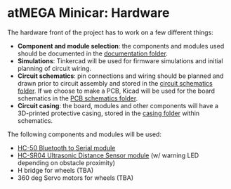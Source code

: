 # atMEGA Minicar: Hardware

The hardware front of the project has to work on a few different things:
- **Component and module selection**: the components and modules used should be documented in the [documentation folder](./documentation).
- **Simulations**: Tinkercad will be used for firmware simulations and initial planning of circuit wiring.
- **Circuit schematics**: pin connections and wiring should be planned and drawn prior to circuit assembly and stored in the [circuit schematics folder](./schematics/wiring). If we choose to make a PCB, Kicad will be used for the board schematics in the [PCB schematics folder](./schematics/PCB).
- **Circuit casing**: the board, modules and other components will have a 3D-printed protective casing, stored in the [casing folder](./schematics/casing) within schematics.

The following components and modules will be used:
- [HC-50 Bluetooth to Serial module](../../main/hardware/documentation/HC-05%20Datasheet.pdf)
- [HC-SR04 Ultrasonic Distance Sensor module](../../main/hardware/documentation/HC-SR04-Ultrasonic%20User%20Guide.pdf) (w/ warning LED depending on obstacle proximity)
- H bridge for wheels (TBA)
- 360 deg Servo motors for wheels (TBA)
